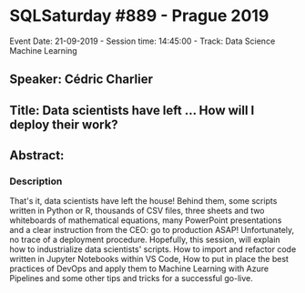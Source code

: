 # SQLSaturday #889 - Prague 2019
Event Date: 21-09-2019 - Session time: 14:45:00 - Track: Data Science  Machine Learning
## Speaker: Cédric Charlier
## Title: Data scientists have left ... How will I deploy their work?
## Abstract:
### Description
That's it, data scientists have left the house! Behind them, some scripts written in Python or R, thousands of CSV files, three sheets and two whiteboards of mathematical equations, many PowerPoint presentations and a clear instruction from the CEO: go to production ASAP! Unfortunately, no trace of a deployment procedure. Hopefully, this session, will explain how to industrialize data scientists' scripts. How to import and refactor code written in Jupyter Notebooks within VS Code, How to put in place the best practices of DevOps and apply them to Machine Learning with Azure Pipelines and some other tips and tricks for a successful go-live.
